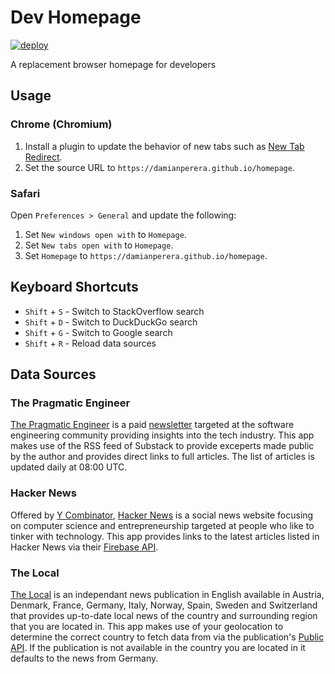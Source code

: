 # Dev Homepage
[![deploy](https://github.com/damianperera/homepage/actions/workflows/deploy.yml/badge.svg?branch=main)](https://github.com/damianperera/homepage/actions/workflows/deploy.yml)

A replacement browser homepage for developers

## Usage
### Chrome (Chromium)
1. Install a plugin to update the behavior of new tabs such as [New Tab Redirect](https://chrome.google.com/webstore/detail/new-tab-redirect/icpgjfneehieebagbmdbhnlpiopdcmna).
2. Set the source URL to `https://damianperera.github.io/homepage`.

### Safari
Open `Preferences > General` and update the following:
1. Set `New windows open with` to `Homepage`.
2. Set `New tabs open with` to `Homepage`.
3. Set `Homepage` to `https://damianperera.github.io/homepage`.

## Keyboard Shortcuts
* `Shift` + `S` - Switch to StackOverflow search
* `Shift` + `D` - Switch to DuckDuckGo search
* `Shift` + `G` - Switch to Google search
* `Shift` + `R` - Reload data sources

## Data Sources
### The Pragmatic Engineer
[The Pragmatic Engineer](https://www.pragmaticengineer.com/) is a paid [newsletter](https://newsletter.pragmaticengineer.com/) targeted at the software engineering community providing insights into the tech industry. This app makes use of the RSS feed of Substack to provide exceperts made public by the author and provides direct links to full articles. The list of articles is updated daily at 08:00 UTC.

### Hacker News
Offered by [Y Combinator](https://www.ycombinator.com/), [Hacker News](https://news.ycombinator.com/) is a social news website focusing on computer science and entrepreneurship targeted at people who like to tinker with technology. This app provides links to the latest articles listed in Hacker News via their [Firebase API](https://github.com/HackerNews/API).

### The Local
[The Local](https://www.thelocal.com/) is an independant news publication in English available in Austria, Denmark, France, Germany, Italy, Norway, Spain, Sweden and Switzerland that provides up-to-date local news of the country and surrounding region that you are located in. This app makes use of your geolocation to determine the correct country to fetch data from via the publication's [Public API](https://developer.wordpress.org/rest-api/reference/). If the publication is not available in the country you are located in it defaults to the news from Germany.

